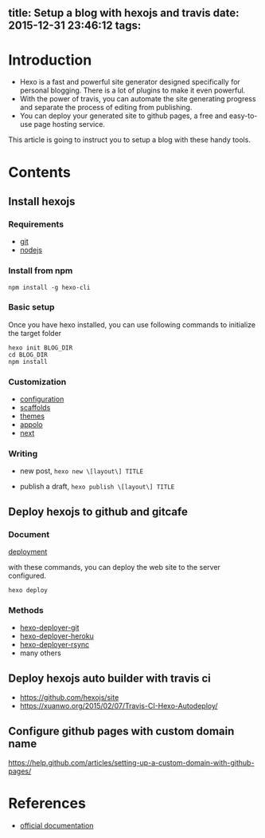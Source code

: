 title: Setup a blog with hexojs and travis
date: 2015-12-31 23:46:12
tags:
---

# Introduction #

* Hexo is a fast and powerful site generator designed specifically for personal blogging. There is a lot of plugins to make it even powerful.
* With the power of travis, you can automate the site generating progress and separate the process of editing from publishing.
* You can deploy your generated site to github pages, a free and easy-to-use page hosting service.

This article is going to instruct you to setup a blog with these handy tools.

# Contents #

## Install hexojs ##

### Requirements ###

* [git](https://git-scm.com/downloads)
* [nodejs](https://nodejs.org/en/download/package-manager)

### Install from npm ###

    npm install -g hexo-cli

### Basic setup ###

Once you have hexo installed, you can use following commands to initialize the target folder

    hexo init BLOG_DIR
    cd BLOG_DIR
    npm install

### Customization ###

* [configuration](https://hexo.io/docs/configuration.html)
* [scaffolds](https://hexo.io/docs/writing.html#Scaffolds)
* [themes](https://hexo.io/docs/themes.html)
 * [appolo](https://github.com/pinggod/hexo-theme-apollo)
 * [next](https://github.com/iissnan/hexo-theme-next)

### Writing ###

* new post, `hexo new \[layout\] TITLE`

* publish a draft, `hexo publish \[layout\] TITLE`

## Deploy hexojs to github and gitcafe ##

### Document ###

[deployment](https://hexo.io/docs/deployment.html)

with these commands, you can deploy the web site to the server configured.

    hexo deploy

### Methods ###

* [hexo-deployer-git](https://github.com/hexojs/hexo-deployer-git)
* [hexo-deployer-heroku](https://github.com/hexojs/hexo-deployer-heroku)
* [hexo-deployer-rsync](https://github.com/hexojs/hexo-deployer-rsync)
* many others

## Deploy hexojs auto builder with travis ci ##

* https://github.com/hexojs/site
* https://xuanwo.org/2015/02/07/Travis-CI-Hexo-Autodeploy/

## Configure github pages with custom domain name ##

https://help.github.com/articles/setting-up-a-custom-domain-with-github-pages/

# References #

* [official documentation](https://hexo.io/docs/)
